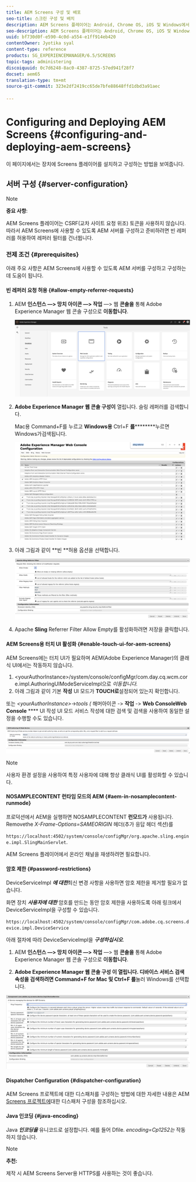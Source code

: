 ```yaml
---
title: AEM Screens 구성 및 배포
seo-title: 스크린 구성 및 배치
description: AEM Screens 플레이어는 Android, Chrome OS, iOS 및 Windows에서 사용할 수 있습니다. 이 페이지에서는 AEM Screens의 구성 및 배포에 대해 설명하고 플레이어 장치에 대한 h/w 선택 지침을 요약합니다.
seo-description: AEM Screens 플레이어는 Android, Chrome OS, iOS 및 Windows에서 사용할 수 있습니다. 이 페이지에서는 AEM Screens의 구성 및 배포에 대해 설명하고 플레이어 장치에 대한 h/w 선택 지침을 요약합니다.
uuid: bf730d0f-e590-4c0d-a554-e1ff914eb420
contentOwner: Jyotika syal
content-type: reference
products: SG_EXPERIENCEMANAGER/6.5/SCREENS
topic-tags: administering
discoiquuid: 0c7d6248-8ac0-4387-8725-57ed941f28f7
docset: aem65
translation-type: tm+mt
source-git-commit: 323e2df2419cc65de7bfe88648ffd1dbd3a91aec

---
```



# Configuring and Deploying AEM Screens {#configuring-and-deploying-aem-screens}

이 페이지에서는 장치에 Screens 플레이어를 설치하고 구성하는 방법을 보여줍니다.

## 서버 구성 {#server-configuration}

>[!NOTE]
>
>**중요 사항**:
>
>AEM Screens 플레이어는 CSRF(교차 사이트 요청 위조) 토큰을 사용하지 않습니다. 따라서 AEM Screens에 사용할 수 있도록 AEM 서버를 구성하고 준비하려면 빈 레퍼러를 허용하여 레퍼러 필터를 건너뜁니다.

### 전제 조건 {#prerequisites}

아래 주요 사항은 AEM Screens에 사용할 수 있도록 AEM 서버를 구성하고 구성하는 데 도움이 됩니다.

#### 빈 레퍼러 요청 허용 {#allow-empty-referrer-requests}

1. AEM **인스턴스 —&gt; 망치 아이콘 —&gt; 작업** —&gt; 웹 **콘솔을** 통해 Adobe Experience Manager 웹 콘솔 구성으로 **이동합니다**.

   ![screen_shot_2019-07-31at91253am](assets/screen_shot_2019-07-31at91253am.png)

1. **Adobe Experience Manager 웹 콘솔 구성이** 열립니다. 슬링 레퍼러를 검색합니다.

   Mac용 Command+F를 누르고 **Windows용** Ctrl+F **를**********&#x200B;누르면 Windows가검색됩니다.

   ![screen_shot_2019-07-31at91728am](assets/screen_shot_2019-07-31at91728am.png)

1. 아래 그림과 같이 **빈 **허용 옵션을 선택합니다.

   ![screen_shot_2019-07-31at91807am](assets/screen_shot_2019-07-31at91807am.png)

1. Apache **Sling** Referrer Filter Allow Empty를 활성화하려면 저장을 클릭합니다.

#### AEM Screens용 터치 UI 활성화 {#enable-touch-ui-for-aem-screens}

AEM Screens에는 터치 UI가 필요하며 AEM(Adobe Experience Manager)의 클래식 UI에서는 작동하지 않습니다.

1. &lt;yourAuthorInstance&gt;/system/console/configMgr/com.day.cq.wcm.core.impl.AuthoringUIModeServiceImpl으로 *이동합니다.*
1. 아래 그림과 같이 기본 **작성** UI 모드가 **TOUCH로**&#x200B;설정되어 있는지 확인합니다.

또는 *&lt;yourAuthorInstance&gt;*-&gt;*tools (* 해머아이콘 -&gt; **작업** -&gt; **Web ConsoleWeb Console** **** UI 작성 UI 모드 서비스 작성에 대한 검색 및 검색을 사용하여 동일한 설정을 수행할 수도 있습니다.

![screen_shot_2018-12-04at22425pm](assets/screen_shot_2018-12-04at22425pm.png)

>[!NOTE]
>
>사용자 환경 설정을 사용하여 특정 사용자에 대해 항상 클래식 UI를 활성화할 수 있습니다.

#### NOSAMPLECONTENT 런타임 모드의 AEM {#aem-in-nosamplecontent-runmode}

프로덕션에서 AEM을 실행하면 NOSAMPLECONTENT **런모드가** 사용됩니다. Removethe *X-Frame-Options=SAMEORIGIN* 헤더(추가 응답 헤더 섹션)를

`https://localhost:4502/system/console/configMgr/org.apache.sling.engine.impl.SlingMainServlet`.

AEM Screens 플레이어에서 온라인 채널을 재생하려면 필요합니다.

#### 암호 제한 {#password-restrictions}

DeviceServiceImpl ***에 대한***&#x200B;최신 변경 사항을 사용하면 암호 제한을 제거할 필요가 없습니다.

화면 장치 ***사용자에 대한*** 암호를 만드는 동안 암호 제한을 사용하도록 아래 링크에서 DeviceServiceImpl을 구성할 수 있습니다.

`https://localhost:4502/system/console/configMgr/com.adobe.cq.screens.device.impl.DeviceService`

아래 절차에 따라 DeviceServiceImpl을 ***구성하십시오***.

1. AEM **인스턴스 —&gt; 망치 아이콘 —&gt; 작업** —&gt; 웹 **콘솔을** 통해 Adobe Experience Manager 웹 콘솔 구성으로 **이동합니다**.

1. **Adobe Experience Manager 웹 콘솔 구성 **이 열립니다. 디바이스 서비스 검색 속성을 검색하려면 Command+F **for** Mac **및** Ctrl+F **를******&#x200B;눌러 Windows를 선택합니다.

![screen_shot_2019-07-31at92058am](assets/screen_shot_2019-07-31at92058am.png)

#### Dispatcher Configuration {#dispatcher-configuration}

AEM Screens 프로젝트에 대한 디스패처를 구성하는 방법에 대한 자세한 내용은 AEM [Screens 프로젝트에](dispatcher-configurations-aem-screens.md)대한 디스패처 구성을 참조하십시오.

#### Java 인코딩 {#java-encoding}

Java ***인코딩을*** 유니코드로 설정합니다. 예를 들어 Dfile. *encoding=Cp1252는* 작동하지 않습니다.

>[!NOTE]
>
>**추천:**
>
>제작 시 AEM Screens Server용 HTTPS를 사용하는 것이 좋습니다.


